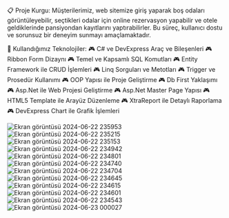 📋 Proje Kurgu: Müşterilerimiz, web sitemize giriş yaparak boş odaları görüntüleyebilir, seçtikleri odalar için online rezervasyon yapabilir ve otele geldiklerinde pansiyondan kayıtlarını yaptırabilirler. Bu süreç, kullanıcı dostu ve sorunsuz bir deneyim sunmayı amaçlamaktadır.

🔹 Kullandığımız Teknolojiler:
🎮 C# ve DevExpress Araç ve Bileşenleri
🎮 Ribbon Form Dizaynı
🎮 Temel ve Kapsamlı SQL Komutları
🎮 Entity Framework ile CRUD İşlemleri
🎮 Linq Sorguları ve Metotları
🎮 Trigger ve Prosedür Kullanımı
🎮 OOP Yapısı ile Proje Geliştirme
🎮 Db First Yaklaşımı
🎮 Asp.Net ile Web Projesi Geliştirme
🎮 Asp.Net Master Page Yapısı
🎮 HTML5 Template ile Arayüz Düzenleme
🎮 XtraReport ile Detaylı Raporlama
🎮 DevExpress Chart ile Grafik İşlemleri

![Ekran görüntüsü 2024-06-22 235953](https://github.com/MRCERYANCI/OtelMvcProje/assets/98846167/775972c6-348e-48ef-8df7-316f93c42e63)
![Ekran görüntüsü 2024-06-22 235215](https://github.com/MRCERYANCI/OtelMvcProje/assets/98846167/87a6bced-5163-4289-8770-21b0f6a90770)
![Ekran görüntüsü 2024-06-22 235153](https://github.com/MRCERYANCI/OtelMvcProje/assets/98846167/ebd4aba0-208d-40af-8f9d-ee277148a6b9)
![Ekran görüntüsü 2024-06-22 234942](https://github.com/MRCERYANCI/OtelMvcProje/assets/98846167/bc0846c1-b4dd-46b2-8cab-81431cd2f3c3)
![Ekran görüntüsü 2024-06-22 234801](https://github.com/MRCERYANCI/OtelMvcProje/assets/98846167/408d9c3d-f5f7-46d1-b84e-734ad1b0057f)
![Ekran görüntüsü 2024-06-22 234740](https://github.com/MRCERYANCI/OtelMvcProje/assets/98846167/392dc8f3-2e8f-4d90-b64a-a0a2c65d0c21)
![Ekran görüntüsü 2024-06-22 234704](https://github.com/MRCERYANCI/OtelMvcProje/assets/98846167/c209bcff-1dd1-4738-be4b-6f2d1e0c3005)
![Ekran görüntüsü 2024-06-22 234645](https://github.com/MRCERYANCI/OtelMvcProje/assets/98846167/2d524995-b7a6-46f6-bbab-e42f385bda00)
![Ekran görüntüsü 2024-06-22 234615](https://github.com/MRCERYANCI/OtelMvcProje/assets/98846167/5444711f-79d8-4f31-a0b7-b43101eab16a)
![Ekran görüntüsü 2024-06-22 234601](https://github.com/MRCERYANCI/OtelMvcProje/assets/98846167/66fcbd7e-44c7-4eb4-b4a1-16f0bbb4ed0d)
![Ekran görüntüsü 2024-06-22 234543](https://github.com/MRCERYANCI/OtelMvcProje/assets/98846167/2640ddc8-e47d-4503-9107-354a38096e4c)
![Ekran görüntüsü 2024-06-23 000027](https://github.com/MRCERYANCI/OtelMvcProje/assets/98846167/8c80e702-780c-4341-bb18-922c2d83a280)
